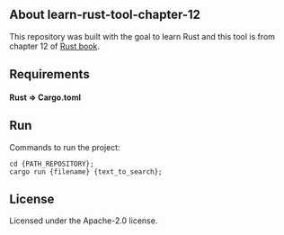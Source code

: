 ## About learn-rust-tool-chapter-12

This repository was built with the goal to learn Rust and this tool is from chapter 12 of [Rust book](https://doc.rust-lang.org/stable/book/ch12-00-an-io-project.html).


## Requirements

#### Rust => Cargo.toml


## Run

Commands to run the project:

```
cd {PATH_REPOSITORY};
cargo run {filename} {text_to_search};
```


## License

Licensed under the Apache-2.0 license.